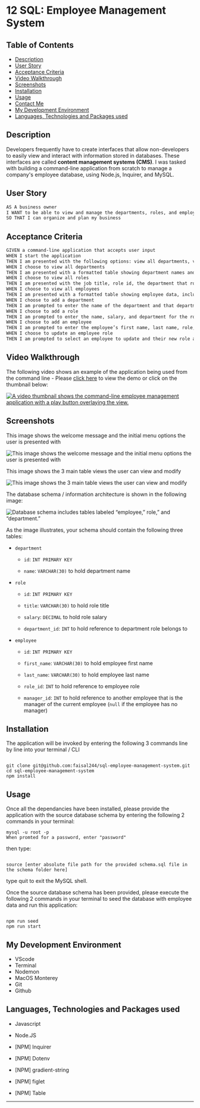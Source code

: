 # 12 SQL: Employee Management System

## Table of Contents

- [Description](#description)
- [User Story](#user-story)
- [Acceptance Criteria](#acceptance-criteria)
- [Video Walkthrough](#video-walkthrough)
- [Screenshots](#screenshots)
- [Installation](#installation)
- [Usage](#usage)
- [Contact Me](#contact-me)
- [My Development Environment](#my-development-environment)
- [Languages, Technologies and Packages used](#languages-technologies-and-packages-used)

## Description

Developers frequently have to create interfaces that allow non-developers to easily view and interact with information stored in databases. These interfaces are called **content management systems (CMS)**. I was tasked with building a command-line application from scratch to manage a company's employee database, using Node.js, Inquirer, and MySQL.

## User Story

```md
AS A business owner
I WANT to be able to view and manage the departments, roles, and employees in my company
SO THAT I can organize and plan my business
```

## Acceptance Criteria

```md
GIVEN a command-line application that accepts user input
WHEN I start the application
THEN I am presented with the following options: view all departments, view all roles, view all employees, add a department, add a role, add an employee, and update an employee role
WHEN I choose to view all departments
THEN I am presented with a formatted table showing department names and department ids
WHEN I choose to view all roles
THEN I am presented with the job title, role id, the department that role belongs to, and the salary for that role
WHEN I choose to view all employees
THEN I am presented with a formatted table showing employee data, including employee ids, first names, last names, job titles, departments, salaries, and managers that the employees report to
WHEN I choose to add a department
THEN I am prompted to enter the name of the department and that department is added to the database
WHEN I choose to add a role
THEN I am prompted to enter the name, salary, and department for the role and that role is added to the database
WHEN I choose to add an employee
THEN I am prompted to enter the employee’s first name, last name, role, and manager, and that employee is added to the database
WHEN I choose to update an employee role
THEN I am prompted to select an employee to update and their new role and this information is updated in the database
```

## Video Walkthrough

The following video shows an example of the application being used from the command line - Please [click here](https://drive.google.com/file/d/1D4BlpzGmmyc1UbVKMTP0ObKn4AYDk2mN/view?usp=sharing) to view the demo or click on the thumbnail below:

[![A video thumbnail shows the command-line employee management application with a play button overlaying the view.](./Assets/12-sql-homework-video-thumbnail.png)](https://drive.google.com/file/d/1D4BlpzGmmyc1UbVKMTP0ObKn4AYDk2mN/view?usp=sharing)

## Screenshots

This image shows the welcome message and the initial menu options the user is presented with

![This image shows the welcome message and the initial menu options the user is presented with](./Assets/welcome%20message-main-menu-screenshot.png)

This image shows the 3 main table views the user can view and modify

![This image shows the 3 main table views the user can view and modify](./Assets/view-all-tables-screenshot.png)

The database schema / information architecture is shown in the following image:

![Database schema includes tables labeled “employee,” role,” and “department.”](./Assets/12-sql-homework-demo-01.png)

As the image illustrates, your schema should contain the following three tables:

- `department`

  - `id`: `INT PRIMARY KEY`

  - `name`: `VARCHAR(30)` to hold department name

- `role`

  - `id`: `INT PRIMARY KEY`

  - `title`: `VARCHAR(30)` to hold role title

  - `salary`: `DECIMAL` to hold role salary

  - `department_id`: `INT` to hold reference to department role belongs to

- `employee`

  - `id`: `INT PRIMARY KEY`

  - `first_name`: `VARCHAR(30)` to hold employee first name

  - `last_name`: `VARCHAR(30)` to hold employee last name

  - `role_id`: `INT` to hold reference to employee role

  - `manager_id`: `INT` to hold reference to another employee that is the manager of the current employee (`null` if the employee has no manager)

## Installation

The application will be invoked by entering the following 3 commands line by line into your terminal / CLI

```

git clone git@github.com:faisal244/sql-employee-management-system.git
cd sql-employee-management-system
npm install

```

## Usage

Once all the dependancies have been installed, please provide the application with the source database schema by entering the following 2 commands in your terminal:

```
mysql -u root -p
When promted for a password, enter "password"
```

then type:

```

source [enter absolute file path for the provided schema.sql file in the schema folder here]

```

type quit to exit the MySQL shell.

Once the source database schema has been provided, please execute the following 2 commands in your terminal to seed the database with employee data and run this application:

```

npm run seed
npm run start

```

## My Development Environment

- VScode
- Terminal
- Nodemon
- MacOS Monterey
- Git
- Github

## Languages, Technologies and Packages used

- Javascript
- Node.JS

- [NPM] Inquirer
- [NPM] Dotenv
- [NPM] gradient-string
- [NPM] figlet
- [NPM] Table

---
